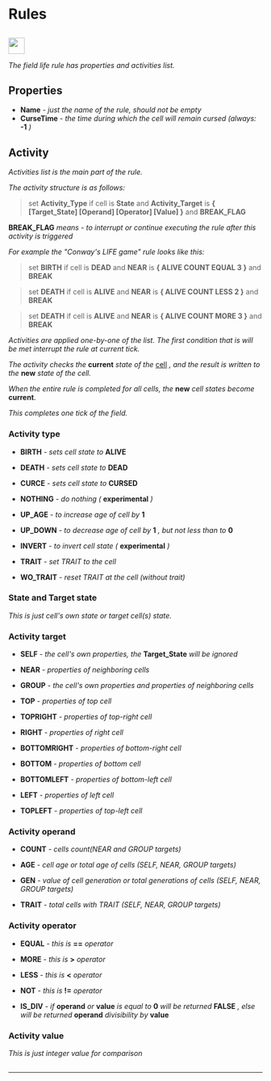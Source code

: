 # Rules  

##  

<img src="qrc:/resources/img/rule.svg" height="32"/>

*The field life rule has properties and activities list.*

## Properties

* **Name** - *just the name of the rule, should not be empty*
* **CurseTime** - *the time during which the cell will remain cursed (always:* **-1** *)*

## Activity

*Activities list is the main part of the rule.*

*The activity structure is as follows:*

> set **Activity_Type** if cell is **State** and **Activity_Target** is **{ [Target_State] [Operand] [Operator] [Value] }** and **BREAK_FLAG**

**BREAK_FLAG** *means - to interrupt or continue executing the rule after this activity is triggered*

*For example the "Conway's LIFE game" rule looks like this:*

> set **BIRTH** if cell is **DEAD** and **NEAR** is **{ ALIVE COUNT EQUAL 3 }** and **BREAK**

> set **DEATH** if cell is **ALIVE** and **NEAR** is **{ ALIVE COUNT LESS 2 }** and **BREAK**

> set **DEATH** if cell is **ALIVE** and **NEAR** is **{ ALIVE COUNT MORE 3 }** and **BREAK**

*Activities are applied one-by-one of the list. The first condition that is will be met interrupt the rule at current tick.*

*The activity checks the* **current** *state of the* [cell](doc4_en.md) *, and the result is written to the* **new** *state of the cell.* 

*When the entire rule is completed for all cells, the* **new** *cell states become* **current**. 

*This completes one tick of the field.*

### Activity type

* **BIRTH** - *sets cell state to* **ALIVE**

* **DEATH** - *sets cell state to* **DEAD**

* **CURCE** - *sets cell state to* **CURSED**

* **NOTHING** - *do nothing (* **experimental** *)*

* **UP_AGE** - *to increase age of cell by* **1** 

* **UP_DOWN** - *to decrease age of cell by* **1** *, but not less than to* **0**

* **INVERT** - *to invert cell state (* **experimental** *)*

* **TRAIT** - *set TRAIT to the cell*

* **WO_TRAIT** - *reset TRAIT at the cell (without trait)* 

### State and Target state

*This is just cell's own state or target cell(s) state.*

### Activity target

* **SELF** - *the cell's own properties, the* **Target_State** *will be ignored*

* **NEAR** - *properties of neighboring cells*

* **GROUP** - *the cell's own properties and properties of neighboring cells*

* **TOP** - *properties of top cell*

* **TOPRIGHT** - *properties of top-right cell*

* **RIGHT** - *properties of right cell*

* **BOTTOMRIGHT** - *properties of bottom-right cell*

* **BOTTOM** - *properties of bottom cell*

* **BOTTOMLEFT** - *properties of bottom-left cell*

* **LEFT** - *properties of left cell*

* **TOPLEFT** - *properties of top-left cell*

### Activity operand

* **COUNT** - *cells count(NEAR and GROUP targets)*

* **AGE** - *cell age or total age of cells (SELF, NEAR, GROUP targets)* 

* **GEN** - *value of cell generation or total generations of cells (SELF, NEAR, GROUP targets)*

* **TRAIT** - *total cells with TRAIT (SELF, NEAR, GROUP targets)*

### Activity operator

* **EQUAL** - *this is* **==** *operator* 

* **MORE** - *this is* **>** *operator* 

* **LESS** - *this is* **<** *operator* 

* **NOT** - *this is* **!=** *operator* 

* **IS_DIV** - *if* **operand** *or* **value** *is equal to* **0** *will be returned* **FALSE** *, else will be returned* **operand** *divisibility by* **value**

### Activity value

*This is just integer value for comparison*

##  

##  

 ---
